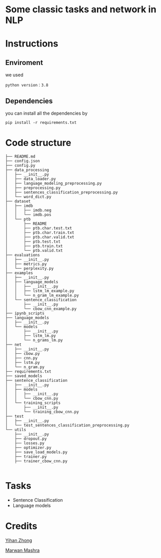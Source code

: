 # Some classic tasks and network in NLP

# Instructions

## Enviroment
we used
```
python version：3.8
```

## Dependencies
you can install all the dependencies by
```
pip install -r requirements.txt
```


# Code structure
``` 
├── README.md
├── config.json
├── config.py
├── data_processing
│   ├── __init__.py
│   ├── data_loader.py
│   ├── language_modeling_preprocessing.py
│   ├── preprocessing.py
│   ├── sentences_classification_preprocessing.py
│   └── word_dict.py
├── dataset
│   ├── imdb
│   │   ├── imdb.neg
│   │   └── imdb.pos
│   └── ptb
│       ├── README
│       ├── ptb.char.test.txt
│       ├── ptb.char.train.txt
│       ├── ptb.char.valid.txt
│       ├── ptb.test.txt
│       ├── ptb.train.txt
│       └── ptb.valid.txt
├── evaluations
│   ├── __init__.py
│   ├── metrics.py
│   └── perplexity.py
├── examples
│   ├── __init__.py
│   ├── language_models
│   │   ├── __init__.py
│   │   ├── lstm_lm_example.py
│   │   └── n_gram_lm_example.py
│   └── sentence_classification
│       ├── __init__.py
│       └── cbow_cnn_example.py
├── ipynb_scripts
├── language_models
│   ├── __init__.py
│   └── models
│       ├── __init__.py
│       ├── lstm_lm.py
│       └── n_grams_lm.py
├── net
│   ├── __init__.py
│   ├── cbow.py
│   ├── cnn.py
│   ├── lstm.py
│   └── n_gram.py
├── requirements.txt
├── saved_models
├── sentence_classification
│   ├── __init__.py
│   ├── models
│   │   ├── __init__.py
│   │   └── cbow_cnn.py
│   └── training_scripts
│       ├── __init__.py
│       └── training_cbow_cnn.py
├── test
│   ├── __init__.py
│   └── test_sentences_classification_preprocessing.py
└── utils
    ├── __init__.py
    ├── dropout.py
    ├── losses.py
    ├── optimizer.py
    ├── save_load_models.py
    ├── trainer.py
    ├── trainer_cbow_cnn.py


```
# Tasks

- Sentence Classification
- Language models

# Credits

[Yihan Zhong](https://github.com/YIHAN-ZHONG)

[Marwan Mashra](https://github.com/MarwanMashra)